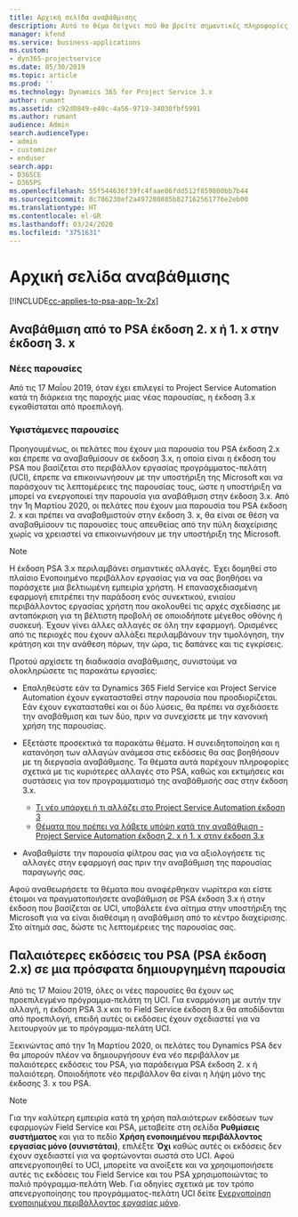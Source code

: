 ```yaml
---
title: Αρχική σελίδα αναβάθμισης
description: Αυτό το θέμα δείχνει πού θα βρείτε σημαντικές πληροφορίες σχετικά με τις νέες και τις τροποποιημένες δυνατότητες του Dynamics 365 Project Service Automation και τη διεργασία για την αναβάθμιση στην πιο πρόσφατη έκδοση.
manager: kfend
ms.service: business-applications
ms.custom:
- dyn365-projectservice
ms.date: 05/30/2019
ms.topic: article
ms.prod: ''
ms.technology: Dynamics 365 for Project Service 3.x
author: rumant
ms.assetid: c92d0849-e40c-4a56-9719-34030fbf5991
ms.author: rumant
audience: Admin
search.audienceType:
- admin
- customizer
- enduser
search.app:
- D365CE
- D365PS
ms.openlocfilehash: 55f544636f39fc4faae06fdd512f859800bb7b44
ms.sourcegitcommit: 8c786230ef2a497280885b827162561776e2eb00
ms.translationtype: HT
ms.contentlocale: el-GR
ms.lasthandoff: 03/24/2020
ms.locfileid: "3751631"
---
```

# <a name="upgrade-home-page"></a>Αρχική σελίδα αναβάθμισης

[!INCLUDE[cc-applies-to-psa-app-1x-2x](../includes/cc-applies-to-psa-app-1x-2x.md)]

## <a name="upgrade-from-psa-version-2x-or-1x-to-version-3x"></a>Αναβάθμιση από το PSA έκδοση 2. x ή 1. x στην έκδοση 3. x

### <a name="new-instances"></a>Νέες παρουσίες

Από τις 17 Μαΐου 2019, όταν έχει επιλεγεί το Project Service Automation κατά τη διάρκεια της παροχής μιας νέας παρουσίας, η έκδοση 3.x εγκαθίσταται από προεπιλογή.

### <a name="existing-instances"></a>Υφιστάμενες παρουσίες

Προηγουμένως, οι πελάτες που έχουν μια παρουσία του PSA έκδοση 2.x και έπρεπε να αναβαθμίσουν σε έκδοση 3.x, η οποία είναι η έκδοση του PSA που βασίζεται στο περιβάλλον εργασίας προγράμματος-πελάτη (UCI), έπρεπε να επικοινωνήσουν με την υποστήριξη της Microsoft και να παράσχουν τις λεπτομέρειες της παρουσίας τους, ώστε η υποστήριξη να μπορεί να ενεργοποιεί την παρουσία για αναβάθμιση στην έκδοση 3.x. Από την 1η Μαρτίου 2020, οι πελάτες που έχουν μια παρουσία του PSA έκδοση 2. x και πρέπει να αναβαθμιστούν στην έκδοση 3. x, θα είναι σε θέση να αναβαθμίσουν τις παρουσίες τους απευθείας από την πύλη διαχείρισης χωρίς να χρειαστεί να επικοινωνήσουν με την υποστήριξη της Microsoft.  

> [!NOTE]
> Η έκδοση PSA 3.x περιλαμβάνει σημαντικές αλλαγές. Έχει δομηθεί στο πλαίσιο Ενοποιημένο περιβάλλον εργασίας για να σας βοηθήσει να παράσχετε μια βελτιωμένη εμπειρία χρήστη. Η επανασχεδιασμένη εφαρμογή επιτρέπει την παράδοση ενός συνεκτικού, ενιαίου περιβάλλοντος εργασίας χρήστη που ακολουθεί τις αρχές σχεδίασης με ανταπόκριση για τη βέλτιστη προβολή σε οποιοδήποτε μέγεθος οθόνης ή συσκευή. Έχουν γίνει άλλες αλλαγές σε όλη την εφαρμογή. Ορισμένες από τις περιοχές που έχουν αλλάξει περιλαμβάνουν την τιμολόγηση, την κράτηση και την ανάθεση πόρων, την ώρα, τις δαπάνες και τις εγκρίσεις.

Προτού αρχίσετε τη διαδικασία αναβάθμισης, συνιστούμε να ολοκληρώσετε τις παρακάτω εργασίες:

- Επαληθεύστε εάν τα Dynamics 365 Field Service και Project Service Automation έχουν εγκατασταθεί στην παρουσία που προσδιορίζεται. Εάν έχουν εγκατασταθεί και οι δύο λύσεις, θα πρέπει να σχεδιάσετε την αναβάθμιση και των δύο, πριν να συνεχίσετε με την κανονική χρήση της παρουσίας.
- Εξετάστε προσεκτικά τα παρακάτω θέματα. Η συνειδητοποίηση και η κατανόηση των αλλαγών ανάμεσα στις εκδόσεις θα σας βοηθήσουν με τη διεργασία αναβάθμισης. Τα θέματα αυτά παρέχουν πληροφορίες σχετικά με τις κυριότερες αλλαγές στο PSA, καθώς και εκτιμήσεις και συστάσεις για τον προγραμματισμό της αναβάθμισής σας στην έκδοση 3.x.

    - [Τι νέο υπάρχει ή τι αλλάζει στο Project Service Automation έκδοση 3](whats-new-changed-v3.md)
    - [Θέματα που πρέπει να λάβετε υπόψη κατά την αναβάθμιση - Project Service Automation έκδοση 2. x ή 1. x στην έκδοση 3.x](upgrade-v3.md)

- Αναβαθμίστε την παρουσία φίλτρου σας για να αξιολογήσετε τις αλλαγές στην εφαρμογή σας πριν την αναβάθμιση της παρουσίας παραγωγής σας.

Αφού αναθεωρήσετε τα θέματα που αναφέρθηκαν νωρίτερα και είστε έτοιμοι να πραγματοποιήσετε αναβάθμιση σε PSA έκδοση 3.x ή στην έκδοση που βασίζεται σε UCI, υποβάλετε ένα αίτημα στην υποστήριξη της Microsoft για να είναι διαθέσιμη η αναβάθμιση από το κέντρο διαχείρισης. Στο αίτημά σας, δώστε τις λεπτομέρειες της παρουσίας σας.

## <a name="older-versions-of-psa-psa-version-2x-in-a-newly-created-instance"></a>Παλαιότερες εκδόσεις του PSA (PSA έκδοση 2.x) σε μια πρόσφατα δημιουργημένη παρουσία

Από τις 17 Μαίου 2019, όλες οι νέες παρουσίες θα έχουν ως προεπιλεγμένο πρόγραμμα-πελάτη τη UCI. Για εναρμόνιση με αυτήν την αλλαγή, η έκδοση PSA 3.x και το Field Service έκδοση 8.x θα αποδίδονται από προεπιλογή, επειδή αυτές οι εκδόσεις έχουν σχεδιαστεί για να λειτουργούν με το πρόγραμμα-πελάτη UCI.

Ξεκινώντας από την 1η Μαρτίου 2020, οι πελάτες του Dynamics PSA δεν θα μπορούν πλέον να δημιουργήσουν ένα νέο περιβάλλον με παλαιότερες εκδόσεις του PSA, για παράδειγμα PSA έκδοση 2. x ή παλαιότερη. Οποιοδήποτε νέο περιβάλλον θα είναι η λήψη μόνο της έκδοσης 3. x του PSA.

> [!NOTE]
> Για την καλύτερη εμπειρία κατά τη χρήση παλαιότερων εκδόσεων των εφαρμογών Field Service και PSA, μεταβείτε στη σελίδα **Ρυθμίσεις συστήματος** και για το πεδίο **Χρήση ενοποιημένου περιβάλλοντος εργασίας μόνο (συνιστάται)**, επιλέξτε **Όχι** καθώς αυτές οι εκδόσεις δεν έχουν σχεδιαστεί για να φορτώνονται σωστά στο UCI. Αφού απενεργοποιηθεί το UCI, μπορείτε να ανοίξετε και να χρησιμοποιήσετε αυτές τις εκδόσεις του Field Service και του PSA χρησιμοποιώντας το παλιό πρόγραμμα-πελάτη Web. Για οδηγίες σχετικά με τον τρόπο απενεργοποίησης του προγράμματος-πελάτη UCI δείτε [Ενεργοποίηση ενοποιημένου περιβάλλοντος εργασίας μόνο](../admin/enable-unified-interface-only.md).
